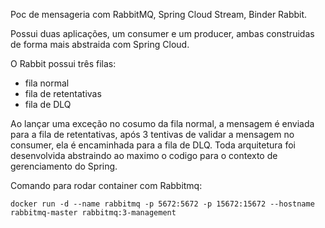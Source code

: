 Poc de mensageria com RabbitMQ, Spring Cloud Stream, Binder Rabbit.

Possui duas aplicações, um consumer e um producer, ambas construidas de forma mais abstraida com Spring Cloud.

O Rabbit possui três filas:
* fila normal
* fila de retentativas
* fila de DLQ

Ao lançar uma exceção no cosumo da fila normal, a mensagem é enviada para a fila de retentativas, após 3 tentivas de validar a mensagem no consumer, ela é encaminhada para a fila de DLQ.
Toda arquitetura foi desenvolvida abstraindo ao maximo o codigo para o contexto de gerenciamento do Spring.

Comando para rodar container com Rabbitmq:

```docker run -d --name rabbitmq -p 5672:5672 -p 15672:15672 --hostname rabbitmq-master rabbitmq:3-management```
